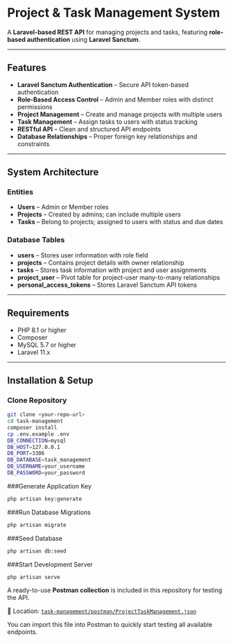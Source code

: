# Project & Task Management System

A **Laravel-based REST API** for managing projects and tasks, featuring **role-based authentication** using **Laravel Sanctum**.

---

##  Features

- **Laravel Sanctum Authentication** – Secure API token-based authentication  
- **Role-Based Access Control** – Admin and Member roles with distinct permissions  
- **Project Management** – Create and manage projects with multiple users  
- **Task Management** – Assign tasks to users with status tracking  
- **RESTful API** – Clean and structured API endpoints  
- **Database Relationships** – Proper foreign key relationships and constraints  

---

##  System Architecture

### Entities

- **Users** – Admin or Member roles  
- **Projects** – Created by admins; can include multiple users  
- **Tasks** – Belong to projects; assigned to users with status and due dates  

### Database Tables

- **users** – Stores user information with role field  
- **projects** – Contains project details with owner relationship  
- **tasks** – Stores task information with project and user assignments  
- **project_user** – Pivot table for project-user many-to-many relationships  
- **personal_access_tokens** – Stores Laravel Sanctum API tokens  

---

##  Requirements

- PHP 8.1 or higher  
- Composer  
- MySQL 5.7 or higher  
- Laravel 11.x  

---

##  Installation & Setup

### Clone Repository

```bash
git clone <your-repo-url>
cd task-management
composer install
cp .env.example .env
DB_CONNECTION=mysql
DB_HOST=127.0.0.1
DB_PORT=3306
DB_DATABASE=task_management
DB_USERNAME=your_username
DB_PASSWORD=your_password

```

###Generate Application Key

```bash
php artisan key:generate
```

###Run Database Migrations

```bash
php artisan migrate
```
###Seed Database

```bash
php artisan db:seed
```

###Start Development Server

```bash
php artisan serve
```

A ready-to-use **Postman collection** is included in this repository for testing the API.  

📂 Location: [`task-management/postman/ProjectTaskManagement.json`](./postman/ProjectTaskManagement.json)


You can import this file into Postman to quickly start testing all available endpoints.



